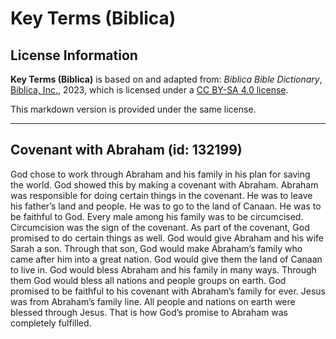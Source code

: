 # Key Terms (Biblica)

## License Information

**Key Terms (Biblica)** is based on and adapted from: _Biblica Bible Dictionary_, [Biblica, Inc.](https://www.biblica.com/), 2023, which is licensed under a [CC BY-SA 4.0 license](https://creativecommons.org/licenses/by-sa/4.0/legalcode.en).

This markdown version is provided under the same license.



--------------------------------

## Covenant with Abraham (id: 132199)

God chose to work through Abraham and his family in his plan for saving the world. God showed this by making a covenant with Abraham. Abraham was responsible for doing certain things in the covenant. He was to leave his father’s land and people. He was to go to the land of Canaan. He was to be faithful to God. Every male among his family was to be circumcised. Circumcision was the sign of the covenant. As part of the covenant, God promised to do certain things as well. God would give Abraham and his wife Sarah a son. Through that son, God would make Abraham’s family who came after him into a great nation. God would give them the land of Canaan to live in. God would bless Abraham and his family in many ways. Through them God would bless all nations and people groups on earth. God promised to be faithful to his covenant with Abraham’s family for ever. Jesus was from Abraham’s family line. All people and nations on earth were blessed through Jesus. That is how God’s promise to Abraham was completely fulfilled.


